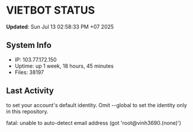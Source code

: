 # VIETBOT STATUS
**Updated**: Sun Jul 13 02:58:33 PM +07 2025

## System Info
- IP: 103.77.172.150
- Uptime: up 1 week, 18 hours, 45 minutes
- Files: 38197

## Last Activity

to set your account's default identity.
Omit --global to set the identity only in this repository.

fatal: unable to auto-detect email address (got 'root@vinh3690.(none)')
